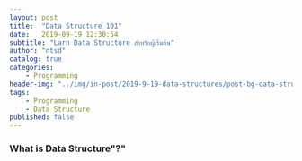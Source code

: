 ```yaml
---
layout: post
title:  "Data Structure 101"
date:   2019-09-19 12:30:54
subtitle: "Larn Data Structure สำหรับผู้เริ่มต้น"
author: "ntsd"
catalog: true
categories:
    - Programming
header-img: "../img/in-post/2019-9-19-data-structures/post-bg-data-structure.jpg"
tags:
    - Programming
    - Data Structure
published: false
---
```


### What is Data Structure"?"


